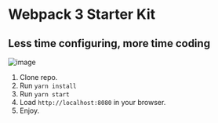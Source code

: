 # Webpack 3 Starter Kit

## Less time configuring, more time coding

![image](https://user-images.githubusercontent.com/2495927/30093824-99d0b8b0-928d-11e7-9ed0-2ddb18903684.png)

1) Clone repo.
2) Run `yarn install`
3) Run `yarn start`
4) Load `http://localhost:8080` in your browser.
5) Enjoy.
